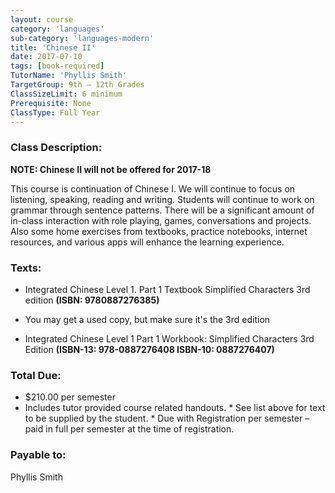 ---
layout: course
category: 'languages'
sub-category: 'languages-modern'
title: 'Chinese II'
date: 2017-07-10
tags: [book-required]
TutorName: 'Phyllis Smith'
TargetGroup: 9th – 12th Grades
ClassSizeLimit: 6 minimum
Prerequisite: None
ClassType: Full Year
---### Class Description:**NOTE: Chinese II will not be offered for 2017-18**

This course is continuation of Chinese I.  We will continue to focus on listening, speaking, reading and writing.  Students will continue to work on grammar through sentence patterns.   There will be a significant amount of in-class interaction with role playing, games, conversations and projects.  Also some home exercises from textbooks, practice notebooks, internet resources, and various apps will enhance the learning experience.### Texts:*	Integrated Chinese Level 1. Part 1 Textbook Simplified Characters 3rd edition **(ISBN: 9780887276385)*** You may get a used copy, but make sure it's the 3rd edition*	Integrated Chinese Level 1 Part 1 Workbook: Simplified Characters 3rd Edition  **(ISBN-13: 978-0887276408    ISBN-10: 0887276407)**### Total Due:*	$210.00 per semester*	Includes tutor provided course related handouts. *	See list above for text to be supplied by the student. *	Due with Registration per semester – paid in full per semester at the time of registration.### Payable to:
Phyllis Smith
